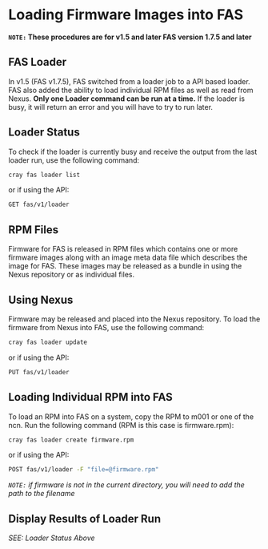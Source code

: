 # Loading Firmware Images into FAS
**`NOTE:` These procedures are for v1.5 and later FAS version 1.7.5 and later**

## FAS Loader
In v1.5 (FAS v1.7.5), FAS switched from a loader job to a API based loader.
FAS also added the ability to load individual RPM files as well as read from Nexus.
**Only one Loader command can be run at a time.**
If the loader is busy, it will return an error and you will have to try to run later.

## Loader Status
To check if the loader is currently busy and receive the output from the last loader run, use the following command:
```bash
cray fas loader list
```
or if using the API:
```bash
GET fas/v1/loader
```

## RPM Files
Firmware for FAS is released in RPM files which contains one or more firmware images along with an image meta data file which describes the image for FAS.
These images may be released as a bundle in using the Nexus repository or as individual files.

## Using Nexus
Firmware may be released and placed into the Nexus repository.
To load the firmware from Nexus into FAS, use the following command:
```bash
cray fas loader update
```
or if using the API:
```bash
PUT fas/v1/loader
```

## Loading Individual RPM into FAS
To load an RPM into FAS on a system, copy the RPM to m001 or one of the ncn.
Run the following command (RPM is this case is firmware.rpm):
```bash
cray fas loader create firmware.rpm
```
or if using the API:
```bash
POST fas/v1/loader -F "file=@firmware.rpm"
```
*`NOTE:` if firmware is not in the current directory, you will need to add the path to the filename*

## Display Results of Loader Run
*SEE: Loader Status Above*

